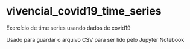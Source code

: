 # vivencial_covid19_time_series
Exercício de time series usando dados de covid19

Usado para guardar o arquivo CSV para ser lido pelo Jupyter Notebook

